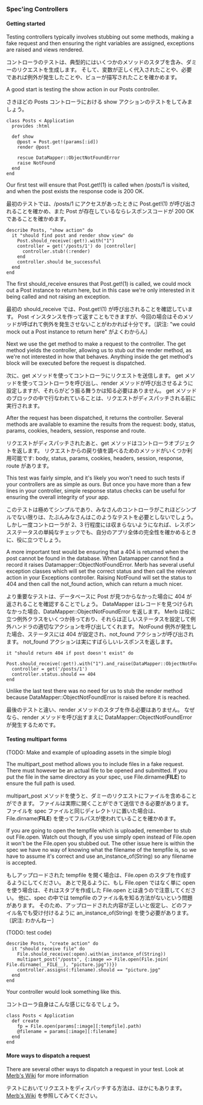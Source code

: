### Spec'ing Controllers

#### Getting started

Testing controllers typically involves stubbing out some methods, making a fake
request and then ensuring the right variables are assigned, exceptions are
raised and views rendered.

コントローラのテストは、典型的にはいくつかのメソッドのスタブを含み、ダミーのリクエストを生成します。
そして、変数が正しく代入されたことや、必要であれば例外が発生したことや、ビューが描写されたことを確かめます。

A good start is testing the show action in our Posts controller.

さきほどの Posts コントローラにおける show アクションのテストをしてみましょう。

    class Posts < Application
      provides :html
  
      def show
        @post = Post.get!(params[:id])
        render @post
  
        rescue DataMapper::ObjectNotFoundError
        raise NotFound
      end
    end

Our first test will ensure that Post.get!(1) is called when /posts/1 is visited,
and when the post exists the response code is 200 OK.

最初のテストでは、/posts/1 にアクセスがあったときに Post.get!(1) が呼び出されることを確かめ、また Post が存在しているならレスポンスコードが 200 OK であることを確かめます。

    describe Posts, "show action" do
      it "should find post and render show view" do
        Post.should_receive(:get!).with("1")
        controller = get('/posts/1') do |controller|
          controller.stub!(:render)
        end
        controller.should be_successful
      end
    end

The first should_receive ensures that Post.get!(1) is called, we could mock out
a Post instance to return here, but in this case we're only interested in it
being called and not raising an exception.

最初の should_receive では、Post.get!(1) が呼び出されることを確認しています。
Post インスタンスを作って返すこともできますが、今回の場合はそのメソッドが呼ばれて例外を発生させないことがわかれば十分です。〔訳注: "we could mock out a Post instance to return here" がよくわからん〕

Next we use the get method to make a request to the controller.  The get method
yields the controller, allowing us to stub out the render method, as we're not
interested in how that behaves.  Anything inside the get method's block will be
executed before the request is dispatched.

次に、get メソッドを使ってコントローラにリクエストを送信します。
get メソッドを使ってコントローラを呼び出し、render メソッドが呼び出させるように設定しますが、それらがどう振る舞うかは知る必要はありません。
get メソッドのブロックの中で行なわれていることは、リクエストがディスパッチされる前に実行されます。

After the request has been dispatched, it returns the controller.  Several
methods are available to examine the results from the request: body, status,
params, cookies, headers, session, response and route.

リクエストがディスパッチされたあと、get メソッドはコントローラオブジェクトを返します。
リクエストからの戻り値を調べるためのメソッドがいくつか利用可能です: body, status, params, cookies, headers, session, response, route があります。

This test was fairly simple, and it's likely you won't need to such tests if
your controllers are as simple as ours. But once you have more than a few lines
in your controller, simple response status checks can be useful for ensuring the
overall integrity of your app.

このテストは極めてシンプルであり、みなさんのコントローラがこれほどシンプルでない限りは、たぶんみなさんはこのようなテストを必要としないでしょう。
しかし一度コントローラが 2、3 行程度には収まらないようになれば、レスポンスステータスの単純なチェックでも、自分のアプリ全体の完全性を確かめるときに、役に立つでしょう。

A more important test would be ensuring that a 404 is returned when the post
cannot be found in the database. When Datamapper cannot find a record it raises
Datamapper::ObjectNotFoundError. Merb has several useful exception classes which
will set the correct status and then call the relevant action in your Exceptions
controller. Raising NotFound will set the status to 404 and then call the
not_found action, which can return a much nicer.

より重要なテストは、データベースに Post が見つからなかった場合に 404 が返されることを確認することでしょう。
DataMapper はレコードを見つけられなかった場合、DataMapper::ObjectNotFoundError を返します。
Merb は役に立つ例外クラスをいくつか持っており、それらは正しいステータスを設定して例外ハンドラの適切なアクションを呼び出してくれます。
NotFound 例外が発生した場合、ステータスには 404 が設定され、not_found アクションが呼び出されます。
not_found アクションは実にすばらしいレスポンスを返します。

    it "should return 404 if post doesn't exist" do
      Post.should_receive(:get!).with("1").and_raise(DataMapper::ObjectNotFoundError)
      controller = get('/posts/1')
      controller.status.should == 404
    end

Unlike the last test there was no need for us to stub the render method because
DataMapper::ObjectNotFoundError is raised before it is reached.

最後のテストと違い、render メソッドのスタブを作る必要はありません。
なぜなら、render メソッドを呼び出すまえに DataMapper::ObjectNotFoundError が発生するためです。


#### Testing multipart forms

(TODO: Make and example of uploading assets in the simple blog)

The multipart_post method allows you to include files in a fake request. There
must however be an actual file to be opened and submitted. If you put the file
in the same directory as your spec, use File.dirname(__FILE__) to ensure the
full path is used.

multipart_post メソッドを使うと、ダミーのリクエストにファイルを含めることができます。
ファイルは実際に開くことができて送信できる必要があります。
ファイルを spec ファイルと同じディレクトリに置いた場合は、File.dirname(__FILE__) を使ってフルパスが使われていることを確かめます。

If you are going to open the tempfile which is uploaded, remember to stub out
File.open. Watch out though, if you use simply open instead of File.open it
won't be the File.open you stubbed out. The other issue here is within the spec
we have no way of knowing what the filename of the tempfile is, so we have to
assume it's correct and use an_instance_of(String) so any filename is accepted.

もしアップロードされた tempfile を開く場合は、File.open のスタブを作成するようにしてください。
あとで見るように、もし File.open ではなく単に open を使う場合は、それはスタブを作成した File.open とは違うので注意してください。
他に、spec の中では tempfile のファイル名を知る方法がないという問題があります。
そのため、アップロードされた内容が正しいと仮定し、どのファイル名でも受け付けるように an_instance_of(String) を使う必要があります。〔訳注: わかんねー〕

(TODO: test code)

    describe Posts, "create action" do 
      it "should receive file" do
        File.should_receive(:open).with(an_instance_of(String))
        multipart_post("/posts", {:image => File.open(File.join( File.dirname(__FILE__), "picture.jpg"))})
        controller.assigns(:filename).should == "picture.jpg"
      end
    end

Your controller would look something like this.

コントローラ自身はこんな感じになるでしょう。

    class Posts < Application
      def create
        fp = File.open(params[:image][:tempfile].path)
        @filename = params[:image][:filename]
      end
    end

#### More ways to dispatch a request

There are several other ways to dispatch a request in your test. 
Look at [Merb's Wiki](http://wiki.merbivore.com/pages/controller-specs) for more information

テストにおいてリクエストをディスパッチする方法は、ほかにもあります。[Merb's Wiki](http://wiki.merbivore.com/pages/controller-specs) を参照してみてください。

